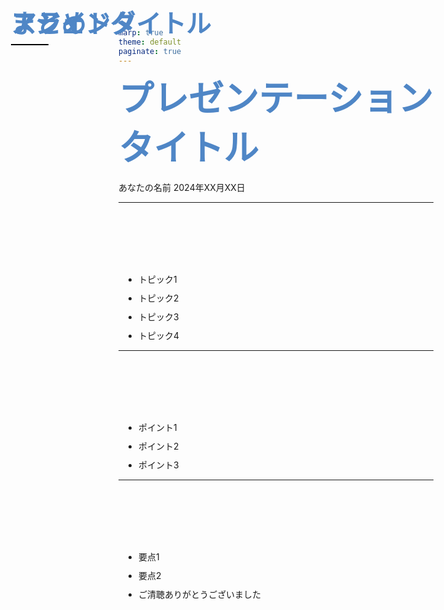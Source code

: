 ```yaml
---
marp: true
theme: default
paginate: true
---
```


<style>
@import url('https://fonts.googleapis.com/css2?family=Noto+Sans+JP:wght@400;700&display=swap');

:root {
  --color-background: #f8f8f4;
  --color-foreground: #3a3b5a;
  --color-heading: #4f86c6;
  --color-hr: #000000;
  --font-default: 'Noto Sans JP', 'Hiragino Kaku Gothic ProN', 'Meiryo', sans-serif;
}

section {
  background-color: var(--color-background);
  color: var(--color-foreground);
  font-family: var(--font-default);
  font-weight: 400;
  box-sizing: border-box;
  border-bottom: 8px solid var(--color-hr);
  position: relative;
  line-height: 1.7;
  font-size: 22px;
  padding: 56px;
}

section:last-of-type {
  border-bottom: none;
}

h1, h2, h3, h4, h5, h6 {
  font-weight: 700;
  color: var(--color-heading);
  margin: 0;
  padding: 0;
}

h1 {
  font-size: 56px;
  line-height: 1.4;
  text-align: left;
}

h2 {
  position: absolute;
  top: 40px;
  left: 56px;
  right: 56px;
  font-size: 40px;
  padding-top: 0;
  padding-bottom: 16px;
}

h2::after {
  content: '';
  position: absolute;
  left: 0;
  bottom: 8px;
  width: 60px;
  height: 2px;
  background-color: var(--color-hr);
}

h2 + * {
  margin-top: 112px;
}

h3 {
  color: var(--color-foreground);
  font-size: 28px;
  margin-top: 32px;
  margin-bottom: 12px;
}

ul, ol {
  padding-left: 32px;
}

li {
  margin-bottom: 10px;
}

footer {
  font-size: 0;
  color: transparent;
  position: absolute;
  left: 56px;
  right: 56px;
  bottom: 40px;
  height: 8px;
  background-color: var(--color-heading);
}

section.lead {
  border-bottom: 8px solid var(--color-hr);
}

section.lead footer {
  display: none;
}

section.lead h1 {
  margin-bottom: 24px;
}

section.lead p {
  font-size: 24px;
  color: var(--color-foreground);
}
</style>

<!-- _class: lead -->

# プレゼンテーションタイトル

あなたの名前
2024年XX月XX日

---

## アジェンダ

- トピック1
- トピック2
- トピック3
- トピック4

---

## スライドタイトル

- ポイント1
- ポイント2
- ポイント3

---

## まとめ

- 要点1
- 要点2
- ご清聴ありがとうございました
